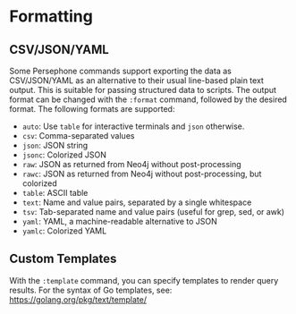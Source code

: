 # Formatting

## CSV/JSON/YAML

Some Persephone commands support exporting the data as CSV/JSON/YAML as an alternative to their
usual line-based plain text output. This is suitable for passing structured data to scripts.
The output format can be changed with the `:format` command, followed by the desired format.
The following formats are supported:

- `auto`: Use `table` for interactive terminals and `json` otherwise.
- `csv`: Comma-separated values
- `json`: JSON string
- `jsonc`: Colorized JSON
- `raw`: JSON as returned from Neo4j without post-processing
- `rawc`: JSON as returned from Neo4j without post-processing, but colorized
- `table`: ASCII table
- `text`: Name and value pairs, separated by a single whitespace
- `tsv`: Tab-separated name and value pairs (useful for grep, sed, or awk)
- `yaml`: YAML, a machine-readable alternative to JSON
- `yamlc`: Colorized YAML

## Custom Templates

With the `:template` command, you can specify templates to render query results.
For the syntax of Go templates, see: <https://golang.org/pkg/text/template/>
